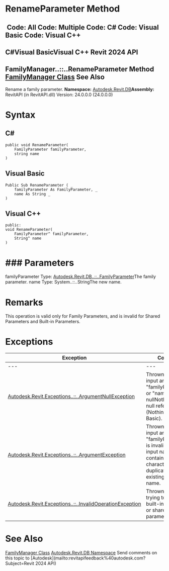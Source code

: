 # RenameParameter Method

﻿
 Code: All Code: Multiple Code: C# Code: Visual Basic Code: Visual C++   
---  
C#Visual BasicVisual C++
Revit 2024 API  
---  
FamilyManager..::..RenameParameter Method   
[FamilyManager Class](1cc4fe6c-0e9f-7439-0021-32d2e06f4c33.md "FamilyManager Class") See Also  
---  
Rename a family parameter.
**Namespace:** [Autodesk.Revit.DB](87546ba7-461b-c646-cbb1-2cb8f5bff8b2.md "Autodesk.Revit.DB Namespace")**Assembly:** RevitAPI (in RevitAPI.dll) Version: 24.0.0.0 (24.0.0.0)
# Syntax
C#  
---  
```text
public void RenameParameter(
	FamilyParameter familyParameter,
	string name
)
```
  
Visual Basic  
---  
```text
Public Sub RenameParameter ( _
	familyParameter As FamilyParameter, _
	name As String _
)
```
  
Visual C++  
---  
```text
public:
void RenameParameter(
	FamilyParameter^ familyParameter, 
	String^ name
)
```
  
# ### Parameters
familyParameter
    Type: [Autodesk.Revit.DB..::..FamilyParameter](6175e974-870e-7fbc-3df7-46105f937a6e.md "FamilyParameter Class")The family parameter.
name
    Type: System..::..StringThe new name.
# Remarks
This operation is valid only for Family Parameters, and is invalid for Shared Parameters and Built-in Parameters.
# Exceptions
| Exception | Condition |
| --- | --- |
| --- | --- |
| [Autodesk.Revit.Exceptions..::..ArgumentNullException](631e1424-60f4-929b-4e52-dda9dcd26316.md "ArgumentNullException Class") | Thrown when the input argument-"familyParameter" or "name"-is nullNothingnullptra null reference (Nothing in Visual Basic). |
| [Autodesk.Revit.Exceptions..::..ArgumentException](2e6e4206-97a8-dd4b-df5d-4269f4bb6088.md "ArgumentException Class") | Thrown when the input argument-"familyParameter"-is invalid, or the input name string contains illegal characters, or duplicated with existing parameter name. |
| [Autodesk.Revit.Exceptions..::..InvalidOperationException](9e715f03-3884-e539-4dd6-8d7545733adc.md "InvalidOperationException Class") | Thrown when trying to rename a built-in parameter or shared parameter. |

# See Also
[FamilyManager Class](1cc4fe6c-0e9f-7439-0021-32d2e06f4c33.md "FamilyManager Class")
[Autodesk.Revit.DB Namespace](87546ba7-461b-c646-cbb1-2cb8f5bff8b2.md "Autodesk.Revit.DB Namespace")
Send comments on this topic to [Autodesk](mailto:revitapifeedback%40autodesk.com?Subject=Revit 2024 API)